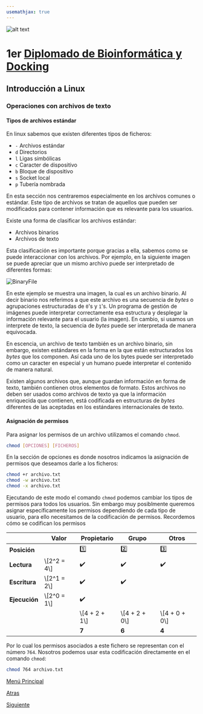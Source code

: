 ```yaml
---
usemathjax: true
---
```

![alt text](https://solariabiodata.com.mx/images/solaria_banner.png "Soluciones de Siguiente Generación")
# 1er [Diplomado de Bioinformática y Docking](../)

## Introducción a Linux

### Operaciones con archivos de texto

#### Tipos de archivos estándar

En linux sabemos que existen diferentes tipos de ficheros:

 - `-` Archivos estándar
 - `d` Directorios
 - `l` Ligas simbólicas
 - `c` Caracter de dispositivo
 - `b` Bloque de dispositivo
 - `s` Socket local
 - `p` Tubería nombrada

En esta sección nos centraremos especialmente en los archivos comunes o estándar. Este tipo de archivos se tratan de aquellos que pueden ser modificados para contener información que es relevante para los usuarios.

Existe una forma de clasificar los archivos estándar:

 - Archivos binarios
 - Archivos de texto

Esta clasificación es importante porque gracias a ella, sabemos como se puede interaccionar con los archivos. Por ejemplo, en la siguiente imagen se puede apreciar que un mismo archivo puede ser interpretado de diferentes formas:

![BinaryFile](https://drive.google.com/uc?id=1okRj3TmZTUbAjb7shpJJ020EqdJ-CGYM&export=download "Archivos binarios")

En este ejemplo se muestra una imagen, la cual es un archivo binario. Al decir binario nos referimos a que este archivo es una secuencia de *bytes* o agrupaciones estructuradas de `0`'s  y `1`'s. Un programa de gestión de imágenes puede interpretar correctamente esa estructura y desplegar la información relevante para el usuario (la imagen). En cambio, si usamos un interprete de texto, la secuencia de *bytes* puede ser interpretada de manera equivocada.

En escencia, un archivo de texto también es un archivo binario, sin embargo, existen estándares en la forma en la que están estructurados los *bytes* que los componen. Así cada uno de los bytes puede ser interpretado como un caracter en especial y un humano puede interpretar el contenido de manera natural.

Existen algunos archivos que, aunque guardan información en forma de texto, también contienen otros elementos de formato. Estos archivos no deben ser usados como archivos de texto ya que la información enriquecida que contienen, está codificada en estructuras de *bytes* diferentes de las aceptadas en los estándares internacionales de texto.

#### Asignación de permisos

Para asignar los permisos de un archivo utilizamos el comando `chmod`.

```bash
chmod [OPCIONES] [FICHEROS]
```

En la sección de opciones es donde nosotros indicamos la asignación de permisos que deseamos darle a los ficheros:

```bash
chmod +r archivo.txt
chmod -w archivo.txt
chmod -x archivo.txt
```

Ejecutando de este modo el comando `chmod` podemos cambiar los tipos de permisos para todos los usuarios. Sin embargo muy posiblmente queremos asignar específicamente los permisos dependiendo de cada tipo de usuario, para ello necesitamos de la codificación de permisos. Recordemos cómo se codifican los permisos

| | Valor | Propietario | Grupo | Otros |
|--|--|--|--|--|
| **Posición** | | :one: | :two: | :three: |
| **Lectura** | \\[2^2 = 4\\]  | :heavy_check_mark: | :heavy_check_mark: | :heavy_check_mark: |
| **Escritura** | \\[2^1 = 2\\]  | :heavy_check_mark: | :heavy_check_mark: | |
| **Ejecución** | \\[2^0 = 1\\]  | :heavy_check_mark: | | |
|  |  |  \\[4 + 2 + 1\\] | \\[4 + 2 + 0\\] | \\[4 + 0 + 0\\]  |
|  |  |  **7** | **6** | **4** |

Por lo cual los permisos asociados a este fichero se representan con el número `764`. Nosotros podemos usar esta codificación directamente en el comando `chmod`:

```bash
chmod 764 archivo.txt
```


[Menú Principal](../)

[Atras](./comandosTerminal)

[Siguiente](#)
